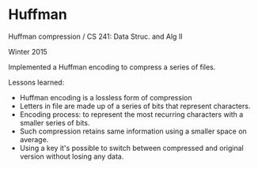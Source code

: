 # Huffman
Huffman compression / CS 241: Data Struc. and Alg II

Winter 2015

Implemented a Huffman encoding to compress a series of files.

Lessons learned:
* Huffman encoding is a lossless form of compression
* Letters in file are made up of a series of bits that represent characters.
* Encoding process: to represent the most recurring characters with a smaller series of bits.
* Such compression retains same information using a smaller space on average.
* Using a key it's possible to switch between compressed and original version without losing any data.


